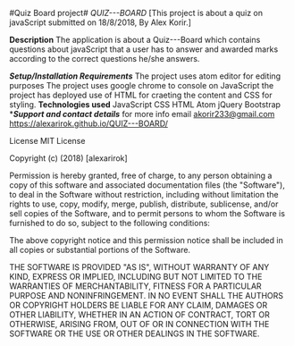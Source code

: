 #Quiz Board project#
*QUIZ---BOARD*
[This project is about a quiz on javaScript submitted on 18/8/2018, By Alex Korir.]

**Description**
The application is about a Quiz---Board which contains questions about javaScript that a user has to answer and awarded marks according to the correct questions he/she answers.

***Setup/Installation Requirements***
The project uses atom editor for editing purposes
The project uses google chrome to console on JavaScript
the project has deployed use of HTML for craeting the content and CSS for styling.
****Technologies used****
JavaScript
CSS
HTML
Atom
jQuery
Bootstrap 
******Support and contact details*****
for more info email akorir233@gmail.com  https://alexarirok.github.io/QUIZ---BOARD/

License
MIT License

Copyright (c) (2018) [alexarirok]

Permission is hereby granted, free of charge, to any person obtaining a copy of this software and associated documentation files (the "Software"), to deal in the Software without restriction, including without limitation the rights to use, copy, modify, merge, publish, distribute, sublicense, and/or sell copies of the Software, and to permit persons to whom the Software is furnished to do so, subject to the following conditions:

The above copyright notice and this permission notice shall be included in all copies or substantial portions of the Software.

THE SOFTWARE IS PROVIDED "AS IS", WITHOUT WARRANTY OF ANY KIND, EXPRESS OR IMPLIED, INCLUDING BUT NOT LIMITED TO THE WARRANTIES OF MERCHANTABILITY, FITNESS FOR A PARTICULAR PURPOSE AND NONINFRINGEMENT. IN NO EVENT SHALL THE AUTHORS OR COPYRIGHT HOLDERS BE LIABLE FOR ANY CLAIM, DAMAGES OR OTHER LIABILITY, WHETHER IN AN ACTION OF CONTRACT, TORT OR OTHERWISE, ARISING FROM, OUT OF OR IN CONNECTION WITH THE SOFTWARE OR THE USE OR OTHER DEALINGS IN THE SOFTWARE.
